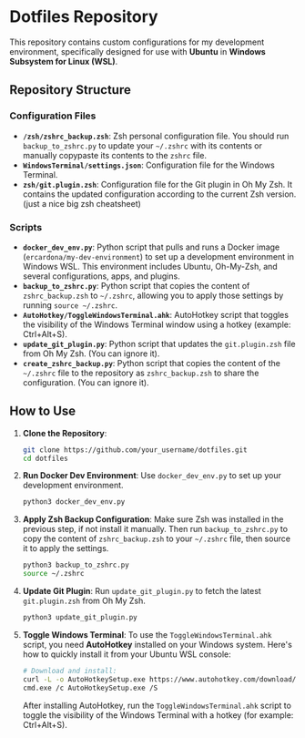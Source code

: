 # Dotfiles Repository

This repository contains custom configurations for my development environment, specifically designed for use with **Ubuntu** in **Windows Subsystem for Linux (WSL)**.

## Repository Structure

### Configuration Files
- **`/zsh/zshrc_backup.zsh`**: Zsh personal configuration file. You should run `backup_to_zshrc.py` to update your `~/.zshrc` with its contents or manually copypaste its contents to the `zshrc` file.
- **`WindowsTerminal/settings.json`**: Configuration file for the Windows Terminal.
- **`zsh/git.plugin.zsh`**: Configuration file for the Git plugin in Oh My Zsh. It contains the updated configuration according to the current Zsh version. (just a nice big zsh cheatsheet)

### Scripts
- **`docker_dev_env.py`**: Python script that pulls and runs a Docker image (`ercardona/my-dev-environment`) to set up a development environment in Windows WSL. This environment includes Ubuntu, Oh-My-Zsh, and several configurations, apps, and plugins.
- **`backup_to_zshrc.py`**: Python script that copies the content of `zshrc_backup.zsh` to `~/.zshrc`, allowing you to apply those settings by running `source ~/.zshrc`.
- **`AutoHotkey/ToggleWindowsTerminal.ahk`**: AutoHotkey script that toggles the visibility of the Windows Terminal window using a hotkey (example: Ctrl+Alt+S).
- **`update_git_plugin.py`**: Python script that updates the `git.plugin.zsh` file from Oh My Zsh. (You can ignore it).
- **`create_zshrc_backup.py`**: Python script that copies the content of the `~/.zshrc` file to the repository as `zshrc_backup.zsh` to share the configuration. (You can ignore it).


## How to Use

1. **Clone the Repository**:
    ```bash
    git clone https://github.com/your_username/dotfiles.git
    cd dotfiles
    ```

2. **Run Docker Dev Environment**:
    Use `docker_dev_env.py` to set up your development environment.

    ```bash
    python3 docker_dev_env.py
    ```

3. **Apply Zsh Backup Configuration**:
    Make sure Zsh was installed in the previous step, if not install it manually.
    Then run `backup_to_zshrc.py` to copy the content of `zshrc_backup.zsh` to your `~/.zshrc` file, then source it to apply the settings.

    ```bash
    python3 backup_to_zshrc.py
    source ~/.zshrc
    ```

4. **Update Git Plugin**:
    Run `update_git_plugin.py` to fetch the latest `git.plugin.zsh` from Oh My Zsh.

    ```bash
    python3 update_git_plugin.py
    ```

5. **Toggle Windows Terminal**:
    To use the `ToggleWindowsTerminal.ahk` script, you need **AutoHotkey** installed on your Windows system. Here's how to quickly install it from your Ubuntu WSL console:

    ```bash
    # Download and install:
    curl -L -o AutoHotkeySetup.exe https://www.autohotkey.com/download/ahk-install.exe
    cmd.exe /c AutoHotkeySetup.exe /S
    ```

    After installing AutoHotkey, run the `ToggleWindowsTerminal.ahk` script to toggle the visibility of the Windows Terminal with a hotkey (for example: Ctrl+Alt+S).

